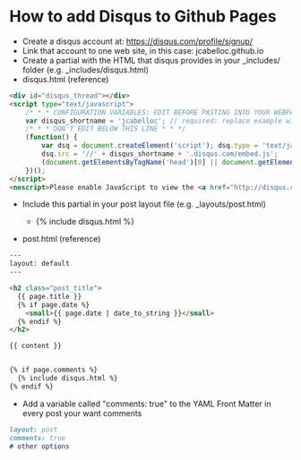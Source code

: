 # How to add Disqus to Github Pages

* Create a disqus account at: https://disqus.com/profile/signup/
* Link that account to one web site, in this case: jcabelloc.github.io
* Create a partial with the HTML that disqus provides in your  _includes/ folder (e.g. _includes/disqus.html)
* disqus.html (reference)
```html
<div id="disqus_thread"></div>
<script type="text/javascript">
    /* * * CONFIGURATION VARIABLES: EDIT BEFORE PASTING INTO YOUR WEBPAGE * * */
    var disqus_shortname = 'jcabelloc'; // required: replace example with your forum shortname
    /* * * DON'T EDIT BELOW THIS LINE * * */
    (function() {
        var dsq = document.createElement('script'); dsq.type = 'text/javascript'; dsq.async = true;
        dsq.src = '//' + disqus_shortname + '.disqus.com/embed.js';
        (document.getElementsByTagName('head')[0] || document.getElementsByTagName('body')[0]).appendChild(dsq);
    })();
</script>
<noscript>Please enable JavaScript to view the <a href="http://disqus.com/?ref_noscript">comments powered by Disqus.</a></noscript>

```

* Include this partial in your post layout file (e.g. _layouts/post.html)
    * {% include disqus.html %}

* post.html (reference)
```html
---
layout: default
---

<h2 class="post_title">
  {{ page.title }}
  {% if page.date %}
    <small>{{ page.date | date_to_string }}</small>
  {% endif %}
</h2>

{{ content }}


{% if page.comments %} 
  {% include disqus.html %}
{% endif %}
```

* Add a variable called "comments: true" to the YAML Front Matter in every post your want comments
```md
layout: post
comments: true
# other options
```